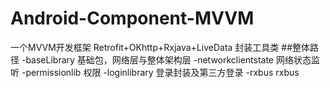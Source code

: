 # Android-Component-MVVM
一个MVVM开发框架 Retrofit+OKhttp+Rxjava+LiveData 封装工具类
##整体路径
-baseLibrary 基础包，网络层与整体架构层
-networkclientstate 网络状态监听
-permissionlib 权限
-loginlibrary 登录封装及第三方登录
-rxbus rxbus

